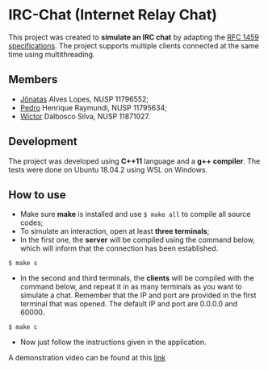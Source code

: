 # IRC-Chat (Internet Relay Chat)

This project was created to **simulate an IRC chat** by adapting the [RFC 1459 specifications](https://tools.ietf.org/html/rfc1459). The project supports multiple clients connected at the same time using multithreading.

## Members

- [Jônatas](https://github.com/Jony33Invent) Alves Lopes, NUSP 11796552;
- [Pedro](https://github.com/PedroRaymundi) Henrique Raymundi, NUSP 11795634;
-  [Wictor](https://github.com/WictorDalbosco) Dalbosco Silva, NUSP 11871027.

## Development

The project was developed using **C++11** language and a **g++ compiler**. The tests were done on Ubuntu 18.04.2 using WSL on Windows.

## How to use

- Make sure **make** is installed and use `$ make all` to compile all source codes;
- To simulate an interaction, open at least **three terminals**;
- In the first one, the **server** will be compiled using the command below, which will inform that the connection has been established.

```
$ make s
```
- In the second and third terminals, the **clients** will be compiled with the command below, and repeat it in as many terminals as you want to simulate a chat. Remember that the IP and port are provided in the first terminal that was opened. The default IP and port are 0.0.0.0 and 60000.

```
$ make c
```
- Now just follow the instructions given in the application.

A demonstration video can be found at this [link](https://drive.google.com/file/d/1qGheYsW0si0KAt_xWnuBftutnJTb9YLF/view?usp=sharing)
